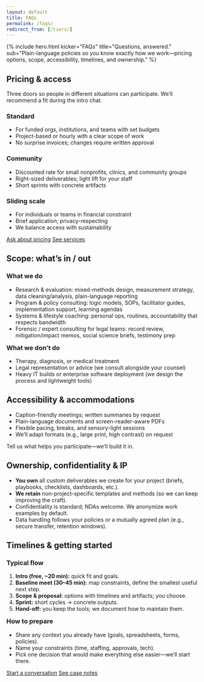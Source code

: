 ```yaml
---
layout: default
title: FAQs
permalink: /faqs/
redirect_from: [/tiers/]
---
```


{% include hero.html
  kicker="FAQs"
  title="Questions, answered."
  sub="Plain-language policies so you know exactly how we work—pricing options, scope, accessibility, timelines, and ownership."
%}

<div class="page-panel" id="pricing">
  <h2>Pricing & access</h2>
  <p class="sub">Three doors so people in different situations can participate. We’ll recommend a fit during the intro chat.</p>
  <div class="grid" style="margin-top:8px">
    <div class="card cols-4">
      <h3>Standard</h3>
      <ul>
        <li>For funded orgs, institutions, and teams with set budgets</li>
        <li>Project-based or hourly with a clear scope of work</li>
        <li>No surprise invoices; changes require written approval</li>
      </ul>
    </div>
    <div class="card cols-4">
      <h3>Community</h3>
      <ul>
        <li>Discounted rate for small nonprofits, clinics, and community groups</li>
        <li>Right-sized deliverables; light lift for your staff</li>
        <li>Short sprints with concrete artifacts</li>
      </ul>
    </div>
    <div class="card cols-4">
      <h3>Sliding scale</h3>
      <ul>
        <li>For individuals or teams in financial constraint</li>
        <li>Brief application; privacy-respecting</li>
        <li>We balance access with sustainability</li>
      </ul>
    </div>
  </div>
  <p class="cta-row">
    <a class="button" href="/contact/">Ask about pricing</a>
    <a class="btn" href="/services/">See services</a>
  </p>
</div>

<div class="page-panel" id="scope">
  <h2>Scope: what’s in / out</h2>
  <h3>What we do</h3>
  <ul>
    <li>Research & evaluation: mixed-methods design, measurement strategy, data cleaning/analysis, plain-language reporting</li>
    <li>Program & policy consulting: logic models, SOPs, facilitator guides, implementation support, learning agendas</li>
    <li>Systems & lifestyle coaching: personal ops, routines, accountability that respects bandwidth</li>
    <li>Forensic / expert consulting for legal teams: record review, mitigation/impact memos, social science briefs, testimony prep</li>
  </ul>
  <h3 style="margin-top:12px">What we don’t do</h3>
  <ul>
    <li>Therapy, diagnosis, or medical treatment</li>
    <li>Legal representation or advice (we consult alongside your counsel)</li>
    <li>Heavy IT builds or enterprise software deployment (we design the process and lightweight tools)</li>
  </ul>
</div>

<div class="page-panel" id="access">
  <h2>Accessibility & accommodations</h2>
  <ul>
    <li>Caption-friendly meetings; written summaries by request</li>
    <li>Plain-language documents and screen-reader-aware PDFs</li>
    <li>Flexible pacing, breaks, and sensory-light sessions</li>
    <li>We’ll adapt formats (e.g., large print, high contrast) on request</li>
  </ul>
  <p class="sub">Tell us what helps you participate—we’ll build it in.</p>
</div>

<div class="page-panel" id="ownership">
  <h2>Ownership, confidentiality & IP</h2>
  <ul>
    <li><strong>You own</strong> all custom deliverables we create for your project (briefs, playbooks, checklists, dashboards, etc.).</li>
    <li><strong>We retain</strong> non-project-specific templates and methods (so we can keep improving the craft).</li>
    <li>Confidentiality is standard; NDAs welcome. We anonymize work examples by default.</li>
    <li>Data handling follows your policies or a mutually agreed plan (e.g., secure transfer, retention windows).</li>
  </ul>
</div>

<div class="page-panel" id="timeline">
  <h2>Timelines & getting started</h2>
  <h3>Typical flow</h3>
  <ol>
    <li><strong>Intro (free, ~20 min):</strong> quick fit and goals.</li>
    <li><strong>Baseline meet (30–45 min):</strong> map constraints, define the smallest useful next step.</li>
    <li><strong>Scope & proposal:</strong> options with timelines and artifacts; you choose.</li>
    <li><strong>Sprint:</strong> short cycles → concrete outputs.</li>
    <li><strong>Hand-off:</strong> you keep the tools; we document how to maintain them.</li>
  </ol>
  <h3 style="margin-top:12px">How to prepare</h3>
  <ul>
    <li>Share any context you already have (goals, spreadsheets, forms, policies).</li>
    <li>Name your constraints (time, staffing, approvals, tech).</li>
    <li>Pick one decision that would make everything else easier—we’ll start there.</li>
  </ul>
  <p class="cta-row">
    <a class="button" href="/contact/">Start a conversation</a>
    <a class="btn" href="/work/">See case notes</a>
  </p>
</div>
